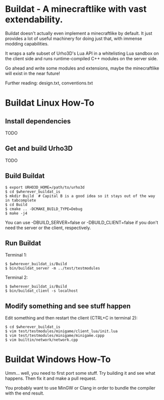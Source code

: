 Buildat - A minecraftlike with vast extendability.
==================================================

Buildat doesn't actually even implement a minecraftlike by default. It just
provides a lot of useful machinery for doing just that, with immense modding
capabilities.

It wraps a safe subset of Urho3D's Lua API in a whitelisting Lua sandbox on
the client side and runs runtime-compiled C++ modules on the server side.

Go ahead and write some modules and extensions, maybe the minecraftlike will
exist in the near future!

Further reading: design.txt, conventions.txt

Buildat Linux How-To
====================

Install dependencies
----------------------

TODO

Get and build Urho3D
----------------------

TODO

Build Buildat
---------------

    $ export URHO3D_HOME=/path/to/urho3d
    $ cd $wherever_buildat_is
    $ mkdir Build  # Capital B is a good idea so it stays out of the way in tabcomplete
    $ cd Build
    $ cmake .. -DCMAKE_BUILD_TYPE=Debug
    $ make -j4

You can use -DBUILD_SERVER=false or -DBUILD_CLIENT=false if you don't need the
server or the client, respectively.

Run Buildat
-------------

Terminal 1:

    $ $wherever_buildat_is/Build
    $ bin/buildat_server -m ../test/testmodules

Terminal 2:

    $ $wherever_buildat_is/Build
    $ bin/buildat_client -s localhost

Modify something and see stuff happen
---------------------------------------

Edit something and then restart the client (CTRL+C in terminal 2):

    $ cd $wherever_buildat_is
    $ vim test/testmodules/minigame/client_lua/init.lua
    $ vim test/testmodules/minigame/minigame.cppp
    $ vim builtin/network/network.cpp

Buildat Windows How-To
======================

Umm... well, you need to first port some stuff. Try building it and see what
happens. Then fix it and make a pull request.

You probably want to use MinGW or Clang in order to bundle the compiler with the
end result.

